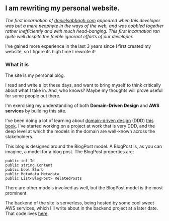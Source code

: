 ## I am rewriting my personal website.

_The first incarnation of [danielsabbagh.com](www.danielsabbagh.com) appeared when this developer was but a mere neophyte in the ways of the web, and was cobbled together rather inefficiently and with much head-banging. This first incarnation ran quite well despite the feeble ignorant efforts of our developer._

I've gained more experience in the last 3 years since I first created my website, so I figure its high time I rewrote it!

### What it is
The site is my personal blog.

I read and write a lot these days, and want to bring myself to think critically about what I take in. And, who knows? Maybe my thoughts will prove useful for some people out there.

I'm exercising my understanding of both **Domain-Driven Design** and **AWS services** by building this site.

I've been doing a lot of learning about [domain-driven design](https://en.wikipedia.org/wiki/Domain-driven_design) (DDD)  [this book](https://www.infoq.com/minibooks/domain-driven-design-quickly). I've started working on a project at work that is very DDD, and the deep level at which the models in the domain are well-known across the stakeholders.

This blog is designed around the BlogPost model. A BlogPost is, as you can imagine, a model for a blog post. The BlogPost properties are:

```
public int Id
public string Content
public bool Blurb
public Metadata Metadata
public List<BlogPost> RelatedPosts
```

There are other models involved as well, but the BlogPost model is the most prominent.

The backend of the site is serverless, being hosted by some cool sweet AWS services, which I'll write about in the backend project at a later date. That code lives [here](https://github.com/dsab123/website-backend-blogposthandler).
